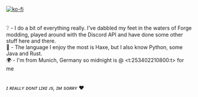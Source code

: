 [![ko-fi](https://ko-fi.com/img/githubbutton_sm.svg)](https://ko-fi.com/O5O5KB7AN) </br>
</br>
</br>
❔ - I do a bit of everything really. I've dabbled my feet in the waters of Forge modding, played around with the Discord API and have done some other stuff here and there. </br>
📖 - The language I enjoy the most is Haxe, but I also know Python, some Java and Rust. </br>
🌍 - I'm from Munich, Germany so midnight is @ <t:253402210800:t> for me </br>
</br>
</br>
*ɪ ʀᴇᴀʟʟʏ ᴅᴏɴᴛ ʟɪᴋᴇ ᴊs, ɪᴍ sᴏʀʀʏ* ❤️
